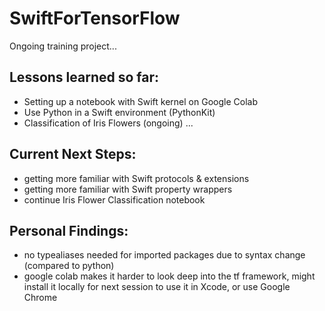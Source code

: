 # SwiftForTensorFlow

Ongoing training project...

## Lessons learned so far:
- Setting up a notebook with Swift kernel on Google Colab
- Use Python in a Swift environment (PythonKit)
- Classification of Iris Flowers (ongoing)
...

## Current Next Steps:
- getting more familiar with Swift protocols & extensions
- getting more familiar with Swift property wrappers
- continue Iris Flower Classification notebook

## Personal Findings:
- no typealiases needed for imported packages due to syntax change (compared to python)
- google colab makes it harder to look deep into the tf framework, might install it locally for next session to use it in Xcode, or use Google Chrome
